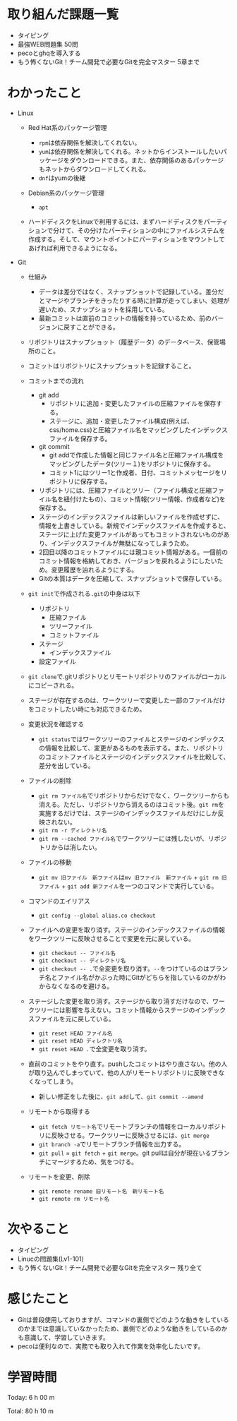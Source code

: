 # 取り組んだ課題一覧
- タイピング
- 最強WEB問題集 50問
- pecoとghqを導入する
- もう怖くないGit！チーム開発で必要なGitを完全マスター 5章まで

# わかったこと

- Linux
  - Red Hat系のパッケージ管理
    - `rpm`は依存関係を解決してくれない。
    - `yum`は依存関係を解決してくれる。ネットからインストールしたいパッケージをダウンロードできる。また、依存関係のあるパッケージもネットからダウンロードしてくれる。
    - `dnf`はyumの後継
  - Debian系のパッケージ管理
    - `apt`

  - ハードディスクをLinuxで利用するには、まずハードディスクをパーティションで分けて、その分けたパーティションの中にファイルシステムを作成する。そして、マウントポイントにパーティションをマウントしてあげれば利用できるようになる。

- Git
  - 仕組み
    - データは差分ではなく、スナップショットで記録している。差分だとマージやブランチをきったりする時に計算が走ってしまい、処理が遅いため、スナップショットを採用している。
    - 最新コミットは直前のコミットの情報を持っているため、前のバージョンに戻すことができる。
  - リポジトリはスナップショット（履歴データ）のデータベース、保管場所のこと。
  - コミットはリポジトリにスナップショットを記録すること。

  - コミットまでの流れ
    - git add
      - リポジトリに追加・変更したファイルの圧縮ファイルを保存する。
      - ステージに、追加・変更したファイル構成(例えば、css/home.css)と圧縮ファイル名をマッピングしたインデックスファイルを保存する。
    - git commit
      - git addで作成した情報と同じファイル名と圧縮ファイル構成をマッピングしたデータ(ツリー１)をリポジトリに保存する。
      - コミット1にはツリー1と作成者、日付、コミットメッセージをリポジトリに保存する。
    - リポジトリには、圧縮ファイルとツリー（ファイル構成と圧縮ファイル名を紐付けたもの）、コミット情報(ツリー情報、作成者など)を保存する。
    - ステージのインデックスファイルは新しいファイルを作成せずに、情報を上書きしている。新規でインデックスファイルを作成すると、ステージに上げた変更ファイルがあってもコミットされないものがあり、インデックスファイルが無駄になってしまうため。
    - 2回目以降のコミットファイルには親コミット情報がある。一個前のコミット情報を格納しておき、バージョンを戻れるようにしたいため。変更履歴を辿れるようにする。
    - Gitの本質はデータを圧縮して、スナップショットで保存している。

  - `git init`で作成される`.git`の中身は以下
    - リポジトリ
      - 圧縮ファイル
      - ツリーファイル
      - コミットファイル
    - ステージ
      - インデックスファイル
    - 設定ファイル

  - `git clone`で.gitリポジトリとリモートリポジトリのファイルがローカルにコピーされる。
  - ステージが存在するのは、ワークツリーで変更した一部のファイルだけをコミットしたい時にも対応できるため。

  - 変更状況を確認する
    - `git status`ではワークツリーのファイルとステージのインデックスの情報を比較して、変更があるものを表示する。また、リポジトリのコミットファイルとステージのインデックスファイルを比較して、差分を出している。

  - ファイルの削除
    - `git rm ファイル名`でリポジトリからだけでなく、ワークツリーからも消える。ただし、リポジトリから消えるのはコミット後。`git rm`を実施するだけでは、ステージのインデックスファイルだけにしか反映されない。
    - `git rm -r ディレクトリ名`
    - `git rm --cached ファイル名`でワークツリーには残したいが、リポジトリからは消したい。

  - ファイルの移動
    - `git mv 旧ファイル　新ファイル`は`mv 旧ファイル　新ファイル` + `git rm 旧ファイル` + `git add 新ファイル`を一つのコマンドで実行している。

  - コマンドのエイリアス
    - `git config --global alias.co checkout`

  - ファイルへの変更を取り消す。ステージのインデックスファイルの情報をワークツリーに反映させることで変更を元に戻している。
    - `git checkout -- ファイル名`
    - `git checkout -- ディレクトリ名`
    - `git checkout -- .`で全変更を取り消す。`--`をつけているのはブランチ名とファイル名がかぶった時にGitがどちらを指しているのかがわからなくなるのを避ける。

  - ステージした変更を取り消す。ステージから取り消すだけなので、ワークツリーには影響を与えない。コミット情報からステージのインデックスファイルを元に戻している。
    - `git reset HEAD ファイル名`
    - `git reset HEAD ディレクトリ名`
    - `git reset HEAD .`で全変更を取り消す。

  - 直前のコミットをやり直す。pushしたコミットはやり直さない。他の人が取り込んでしまっていて、他の人がリモートリポジトリに反映できなくなってしまう。
    - 新しい修正をした後に、`git add`して、`git commit --amend`

  - リモートから取得する
    - `git fetch リモート名`でリモートブランチの情報をローカルリポジトリに反映させる。ワークツリーに反映させるには、`git merge`
    - `git branch -a`でリモートブランチ情報を出力する。
    - `git pull` = `git fetch` + `git merge`。git pullは自分が現在いるブランチにマージするため、気をつける。

  - リモートを変更、削除
    - `git remote rename 旧リモート名　新リモート名`
    - `git remote rm リモート名`
  
# 次やること
- タイピング
- Linucの問題集(Lv1-101)
- もう怖くないGit！チーム開発で必要なGitを完全マスター 残り全て

# 感じたこと
- Gitは普段使用しておりますが、コマンドの裏側でどのような動きをしているのかまでは意識していなかったため、裏側でどのような動きをしているのかも意識して、学習していきます。
- pecoは便利なので、実務でも取り入れて作業を効率化したいです。


# 学習時間
Today: 6 h 00 m

Total: 80 h 10 m
